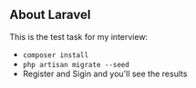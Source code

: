 ## About Laravel

This is the test task for my interview:

- `composer install`
- `php artisan migrate --seed`
- Register and Sigin and you'll see the results